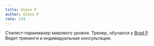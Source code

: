 ```yaml
---
title: Glenn P
author: Glenn P
rate: 174
---
```


Стилист-парикмахер мирового уровня. Тренер, обучался у [Brad P](/authors/brad-p). Ведет тренинги и индивидуальные консультации.